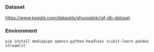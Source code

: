 ### Dataset
https://www.kaggle.com/datasets/shuvoalok/raf-db-dataset

### Environment
`pip install mediapipe opencv-python-headless scikit-learn pandas streamlit`
